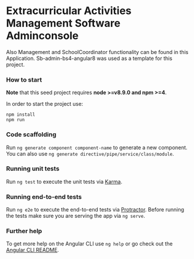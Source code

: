 # Extracurricular Activities Management Software Adminconsole

Also Management and SchoolCoordinator functionality can be found in this Application.
Sb-admin-bs4-angular8 was used as a template for this project.

### How to start

**Note** that this seed project requires **node >=v8.9.0 and npm >=4**.

In order to start the project use:

```
npm install
npm run
```

### Code scaffolding

Run `ng generate component component-name` to generate a new component. You can also use `ng generate directive/pipe/service/class/module`.

### Running unit tests

Run `ng test` to execute the unit tests via [Karma](https://karma-runner.github.io).

### Running end-to-end tests

Run `ng e2e` to execute the end-to-end tests via [Protractor](http://www.protractortest.org/).
Before running the tests make sure you are serving the app via `ng serve`.

### Further help

To get more help on the Angular CLI use `ng help` or go check out the [Angular CLI README](https://github.com/angular/angular-cli/blob/master/README.md).
